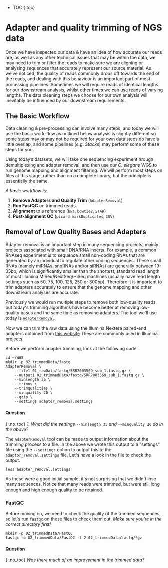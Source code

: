 * TOC
{:toc}

# Adapter and quality trimming of NGS data

Once we have inspected our data & have an idea of how accurate our reads are, as well as any other technical issues that may be within the data, we may need to trim or filter the reads to make sure we are aligning or analysing sequences that accurately represent our source material.  As we’ve noticed, the quality of reads commonly drops off towards the end of the reads, and dealing with this behaviour is an important part of most processing pipelines. Sometimes we will require reads of identical lengths for our downstream analysis, whilst other times we can use reads of varying lengths. The data cleaning steps we choose for our own analysis will inevitably be influenced by our downstream requirements.

## The Basic Workflow

Data cleaning & pre-processing can involve many steps, and today we will use the basic work-flow as outlined below  analysis is slightly different so some steps may or may not be required for your own data  steps do have a little overlap, and some pipelines (_e.g._ *Stacks*) may perform some of these steps for you.

Using today’s datasets, we will take one sequencing experiment hrough demultiplexing and adapter removal, and then use our *C. elegans* WGS to run genome mapping and alignment filtering. We will perform most steps on files at this stage, rather than on a complete library, but the principle is essentially the same.

*A basic workflow is:*

1. **Remove Adapters and Quality Trim** (`AdapterRemoval`)
2. **Run FastQC** on trimmed reads.
3. **Alignment** to a reference (`bwa`, `bowtie2`, `STAR`)
4. **Post-alignment QC** (`picard markDuplicates`, `IGV`)


## Removal of Low Quality Bases and Adapters

Adapter removal is an important step in many sequencing projects, mainly projects associated with small DNA/RNA inserts. For example, a common RNAseq experiment is to sequence small non-coding RNAs that are generated by an indvidual to regulate other coding sequences. These small RNAs (namely miRNAs, snoRNAs and/or siRNAs) are generally between 19-35bp, which is significantly smaller than the shortest, standard read length of most Illumina MiSeq/NextSeq/HiSeq machines (usually have read length settings such as 50, 75, 100, 125, 250 or 300bp). Therefore it is important to trim adapters accurately to ensure that the genome mapping and other downstream analyses are accurate.

Previously we would run multiple steps to remove both low-quality reads, but today's trimming algorithms have become better at removing low-quality bases and the same time as removing adapters.
The tool we'll use today is [`AdapterRemoval`](https://buildmedia.readthedocs.org/media/pdf/adapterremoval/latest/adapterremoval.pdf).

Now we can trim the raw data using the Illumina Nextera paired-end adapters obtained from [this website](https://support.illumina.com/bulletins/2016/12/what-sequences-do-i-use-for-adapter-trimming.html)
These are commonly used in Illumina projects.

Before we perform adapter trimming, look at the following code.

```
cd ~/WGS
mkdir -p 02_trimmedData/fastq
AdapterRemoval \
	--file1 01_rawData/fastq/SRR2003569_sub_1.fastq.gz \
	--output1 02_trimmedData/fastq/SRR2003569_sub_1.fastq.gz \
	--minlength 35 \
	--trimns \
	--trimqualities \
	--minquality 20 \
	--gzip \
	--settings adapter_removal.settings
```

#### Question
{:.no_toc}
*1. What did the settings* `--minlength 35` *and* `--minquality 20` *do in the above?*

The `AdapterRemoval` tool can be made to output information about the trimming process to a file.
In the above we wrote this output to a "settings" file using the `--settings` option to output this to the `adaptor_removal.settings` file.
Let's have a look in the file to check the output.

```
less adapter_removal.settings
```

As these were a good initial sample, it's not surprising that we didn't lose many sequences.
Notice that many reads were trimmed, but were still long enough and high enough quality to be retained.

### FastQC

Before moving on, we need to check the quality of the trimmed sequences, so let's run `fastqc` on these files to check them out.
*Make sure you're in the correct directory first!*

```
mkdir -p 02_trimmedData/FastQC
fastqc -o 02_trimmedData/FastQC -t 2 02_trimmedData/fastq/*gz
```
#### Question
{:.no_toc}
*Was there much of an improvement in the trimmed data?*

<!--FIXME(kortschak): add in instructions for this

### Starting the aligner

do this now
-->